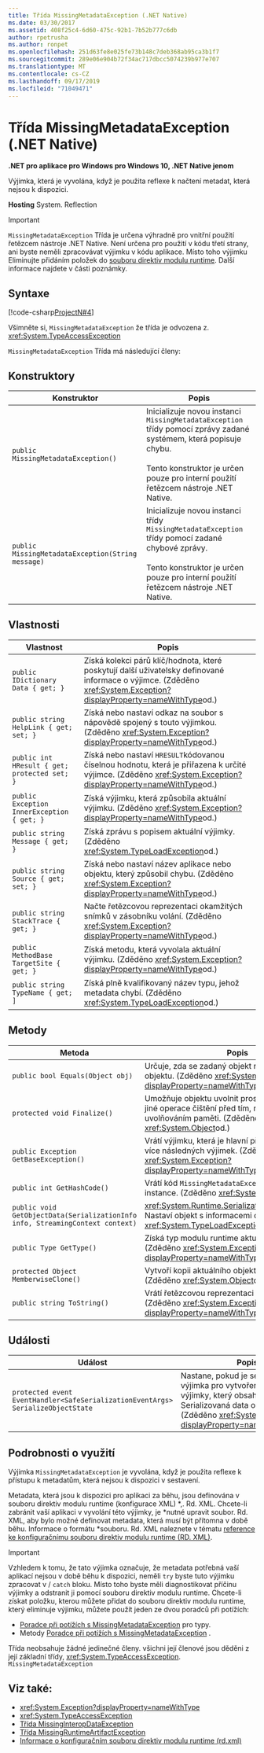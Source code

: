 ```yaml
---
title: Třída MissingMetadataException (.NET Native)
ms.date: 03/30/2017
ms.assetid: 408f25c4-6d60-475c-92b1-7b52b777c6db
author: rpetrusha
ms.author: ronpet
ms.openlocfilehash: 251d63fe8e025fe73b148c7deb368ab95ca3b1f7
ms.sourcegitcommit: 289e06e904b72f34ac717dbcc5074239b977e707
ms.translationtype: MT
ms.contentlocale: cs-CZ
ms.lasthandoff: 09/17/2019
ms.locfileid: "71049471"
---
```

# <a name="missingmetadataexception-class-net-native"></a>Třída MissingMetadataException (.NET Native)

**.NET pro aplikace pro Windows pro Windows 10, .NET Native jenom**

Výjimka, která je vyvolána, když je použita reflexe k načtení metadat, která nejsou k dispozici.

**Hosting** System. Reflection

> [!IMPORTANT]
> `MissingMetadataException` Třída je určena výhradně pro vnitřní použití řetězcem nástroje .NET Native. Není určena pro použití v kódu třetí strany, ani byste neměli zpracovávat výjimku v kódu aplikace. Místo toho výjimku Eliminujte přidáním položek do [souboru direktiv modulu runtime](runtime-directives-rd-xml-configuration-file-reference.md). Další informace najdete v části poznámky.

## <a name="syntax"></a>Syntaxe

[!code-csharp[ProjectN#4](../../../samples/snippets/csharp/VS_Snippets_CLR/projectn/cs/missingmetadataexception_syntax1.cs#4)]

Všimněte si, `MissingMetadataException` že třída je odvozena z. <xref:System.TypeAccessException>

`MissingMetadataException` Třída má následující členy:

## <a name="constructors"></a>Konstruktory

|Konstruktor|Popis|
|-----------------|-----------------|
|`public MissingMetadataException()`|Inicializuje novou instanci `MissingMetadataException` třídy pomocí zprávy zadané systémem, která popisuje chybu.<br /><br /> Tento konstruktor je určen pouze pro interní použití řetězcem nástroje .NET Native.|
|`public MissingMetadataException(String message)`|Inicializuje novou instanci třídy `MissingMetadataException` třídy pomocí zadané chybové zprávy.<br /><br /> Tento konstruktor je určen pouze pro interní použití řetězcem nástroje .NET Native.|

## <a name="properties"></a>Vlastnosti

|Vlastnost|Popis|
|--------------|-----------------|
|`public IDictionary Data { get; }`|Získá kolekci párů klíč/hodnota, které poskytují další uživatelsky definované informace o výjimce. (Zděděno <xref:System.Exception?displayProperty=nameWithType>od.)|
|`public string HelpLink { get; set; }`|Získá nebo nastaví odkaz na soubor s nápovědě spojený s touto výjimkou. (Zděděno <xref:System.Exception?displayProperty=nameWithType>od.)|
|`public int HResult { get; protected set; }`|Získá nebo nastaví `HRESULT`kódovanou číselnou hodnotu, která je přiřazena k určité výjimce. (Zděděno <xref:System.Exception?displayProperty=nameWithType>od.)|
|`public Exception InnerException { get; }`|Získá výjimku, která způsobila aktuální výjimku. (Zděděno <xref:System.Exception?displayProperty=nameWithType>od.)|
|`public string Message { get; }`|Získá zprávu s popisem aktuální výjimky. (Zděděno <xref:System.TypeLoadException>od.)|
|`public string Source { get; set; }`|Získá nebo nastaví název aplikace nebo objektu, který způsobil chybu. (Zděděno <xref:System.Exception?displayProperty=nameWithType>od.)|
|`public string StackTrace { get; }`|Načte řetězcovou reprezentaci okamžitých snímků v zásobníku volání. (Zděděno <xref:System.Exception?displayProperty=nameWithType>od.)|
|`public MethodBase TargetSite { get; }`|Získá metodu, která vyvolala aktuální výjimku. (Zděděno <xref:System.Exception?displayProperty=nameWithType>od.)|
|`public string TypeName { get; ]`|Získá plně kvalifikovaný název typu, jehož metadata chybí. (Zděděno <xref:System.TypeLoadException>od.)|

## <a name="methods"></a>Metody

|Metoda|Popis|
|------------|-----------------|
|`public bool Equals(Object obj)`|Určuje, zda se zadaný objekt rovná aktuálnímu objektu.  (Zděděno <xref:System.Exception?displayProperty=nameWithType>od.)|
|`protected void Finalize()`|Umožňuje objektu uvolnit prostředky a provést jiné operace čištění před tím, než se uvolní uvolňováním paměti. (Zděděno <xref:System.Object>od.)|
|`public Exception GetBaseException()`|Vrátí výjimku, která je hlavní příčinou jedné nebo více následných výjimek. (Zděděno <xref:System.Exception?displayProperty=nameWithType>od.)|
|`public int GetHashCode()`|Vrátí kód `MissingMetadataException` hodnoty hash instance.   (Zděděno <xref:System.Object>od.)|
|`public void GetObjectData(SerializationInfo info, StreamingContext context)`|<xref:System.Runtime.Serialization.SerializationInfo> Nastaví objekt s informacemi o výjimce.  (Zděděno <xref:System.TypeLoadException>od.)|
|`public Type GetType()`|Získá typ modulu runtime aktuální instance. (Zděděno <xref:System.Exception?displayProperty=nameWithType>od.)|
|`protected Object MemberwiseClone()`|Vytvoří kopii aktuálního objektu bez podstruktury. (Zděděno <xref:System.Object>od.)|
|`public string ToString()`|Vrátí řetězcovou reprezentaci aktuální výjimky. (Zděděno <xref:System.Exception?displayProperty=nameWithType>od.)|

## <a name="events"></a>Události

|Událost|Popis|
|-----------|-----------------|
|`protected event EventHandler<SafeSerializationEventArgs> SerializeObjectState`|Nastane, pokud je serializovaná výjimka pro vytvoření objektu stavu výjimky, který obsahuje Serializovaná data o výjimce. (Zděděno <xref:System.Exception?displayProperty=nameWithType>od.)|

## <a name="usage-details"></a>Podrobnosti o využití

Výjimka `MissingMetadataException` je vyvolána, když je použita reflexe k přístupu k metadatům, která nejsou k dispozici v sestavení.

Metadata, která jsou k dispozici pro aplikaci za běhu, jsou definována v souboru direktiv modulu runtime (konfigurace XML) \*,. Rd. XML. Chcete-li zabránit vaší aplikaci v vyvolání této výjimky, je \*nutné upravit soubor. Rd. XML, aby bylo možné definovat metadata, která musí být přítomna v době běhu. Informace o formátu \*souboru. Rd. XML naleznete v tématu [reference ke konfiguračnímu souboru direktiv modulu runtime (RD. XML)](runtime-directives-rd-xml-configuration-file-reference.md).

> [!IMPORTANT]
> Vzhledem k tomu, že tato výjimka označuje, že metadata potřebná vaší aplikací nejsou v době běhu k dispozici, neměli `try` byste tuto výjimku zpracovat v / `catch` bloku. Místo toho byste měli diagnostikovat příčinu výjimky a odstranit ji pomocí souboru direktiv modulu runtime. Chcete-li získat položku, kterou můžete přidat do souboru direktiv modulu runtime, který eliminuje výjimku, můžete použít jeden ze dvou poradců při potížích:
>
> - [Poradce při potížích s MissingMetadataException](https://dotnet.github.io/native/troubleshooter/type.html) pro typy.
> - Metody [Poradce při potížích s MissingMetadataException](https://dotnet.github.io/native/troubleshooter/method.html) .

Třída neobsahuje žádné jedinečné členy. všichni její členové jsou děděni z její základní třídy, <xref:System.TypeAccessException>. `MissingMetadataException`

## <a name="see-also"></a>Viz také:

- <xref:System.Exception?displayProperty=nameWithType>
- <xref:System.TypeAccessException>
- [Třída MissingInteropDataException](missinginteropdataexception-class-net-native.md)
- [Třída MissingRuntimeArtifactException](missingruntimeartifactexception-class-net-native.md)
- [Informace o konfiguračním souboru direktiv modulu runtime (rd.xml)](runtime-directives-rd-xml-configuration-file-reference.md)
